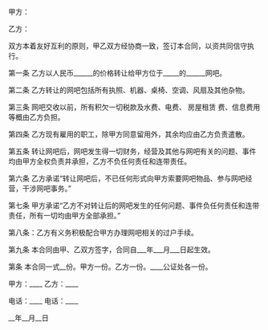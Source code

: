 
 


甲方：


乙方：


双方本着友好互利的原则，甲乙双方经协商一致，签订本合同，以资共同信守执行。


第一条 乙方以人民币______的价格转让给甲方位于_____的______网吧。


第二条 乙方转让的网吧包括所有执照、机器、桌椅、空调、风扇及其他杂物。


第三条 网吧交收以前，所有积欠一切税款及水费、电费、
房屋租赁
费、信息费用等概由乙方负担。


第四条 乙方现有雇用的职工，除甲方同意留用外，其余均应由乙方负责遣散。


第五条 转让网吧后，网吧发生得一切财务，经营及其他与网吧有关的问题、事件均由甲方全权负责并承担，乙方不负任何责任和连带责任。


第六条 乙方承诺“转让网吧后，不已任何形式向甲方索要网吧物品、参与网吧经营，干涉网吧事务。”


第七条 甲方承诺“乙方不对转让后的网吧发生的任何问题、事件负任何责任和连带责任，所有一切均由甲方全部承担。”


第八条：乙方有义务积极配合甲方办理网吧相关的过户手续。


第九条 本合同由甲、乙双方签字，合同自___年___月___日起生效。


第条 本合同一式__份。甲方一份。乙方一份。____公证处各一份。


甲方：____ 乙方：____


电话：____ 电话：____


__年__月__日
 


 

 
 
 
 
 
  


  
 

  


  


  
 
 
 
 

